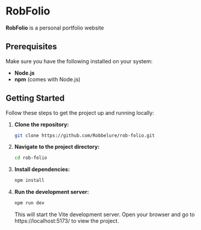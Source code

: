 # RobFolio

**RobFolio** is a personal portfolio website

## Prerequisites

Make sure you have the following installed on your system:

- **Node.js** 
- **npm** (comes with Node.js)

## Getting Started

Follow these steps to get the project up and running locally:

1. **Clone the repository:**

   ```bash
   git clone https://github.com/Robbelure/rob-folio.git
   
2. **Navigate to the project directory:**
   
   ```bash
   cd rob-folio

3. **Install dependencies:** 

   ```bash
   npm install

4. **Run the development server:**

   ```bash
   npm run dev
   ```

   This will start the Vite development server. Open your browser and go to https://localhost:5173/ to view the project.
   
